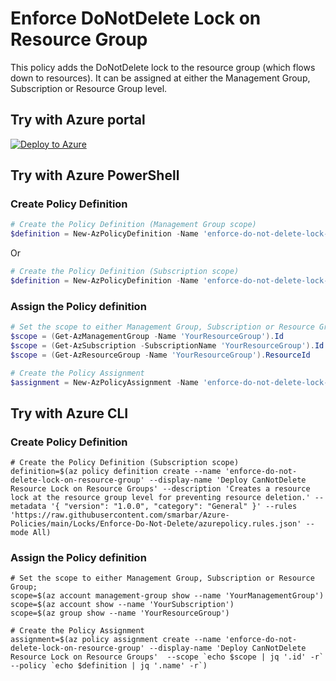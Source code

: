 # Enforce DoNotDelete Lock on Resource Group

This policy adds the DoNotDelete lock to the resource group (which flows down to resources). It can be assigned at either the Management Group, Subscription or Resource Group level.

## Try with Azure portal

[![Deploy to Azure](http://azuredeploy.net/deploybutton.png)](https://portal.azure.com/?#blade/Microsoft_Azure_Policy/CreatePolicyDefinitionBlade/uri/https%3A%2F%2Fraw.githubusercontent.com%2Fsmarbar%2FAzure-Policies%2Fmain%2FLocks%2FEnforce-Do-Not-Delete%2Fazurepolicy.json)

## Try with Azure PowerShell

### Create Policy Definition

```powershell
# Create the Policy Definition (Management Group scope)
$definition = New-AzPolicyDefinition -Name 'enforce-do-not-delete-lock-on-resource-group' -DisplayName 'Deploy CanNotDelete Resource Lock on Resource Groups' -description 'Creates a resource lock at the resource group level for preventing resource deletion.' -metadata '{ "version": "1.0.0", "category": "General" }' -Policy 'https://raw.githubusercontent.com/smarbar/Azure-Policies/main/Locks/Enforce-Do-Not-Delete/azurepolicy.rules.json' -Mode All -ManagementGroupName 'YourManagementGroupName'
```

Or

```powershell
# Create the Policy Definition (Subscription scope)
$definition = New-AzPolicyDefinition -Name 'enforce-do-not-delete-lock-on-resource-group' -DisplayName 'Deploy CanNotDelete Resource Lock on Resource Groups' -description 'Creates a resource lock at the resource group level for preventing resource deletion.' -metadata '{ "version": "1.0.0", "category": "General" }' -Policy 'https://raw.githubusercontent.com/smarbar/Azure-Policies/main/Locks/Enforce-Do-Not-Delete/azurepolicy.rules.json' -Mode All
```

### Assign the Policy definition

```powershell
# Set the scope to either Management Group, Subscription or Resource Group;
$scope = (Get-AzManagementGroup -Name 'YourResourceGroup').Id
$scope = (Get-AzSubscription -SubscriptionName 'YourResourceGroup').Id
$scope = (Get-AzResourceGroup -Name 'YourResourceGroup').ResourceId

# Create the Policy Assignment
$assignment = New-AzPolicyAssignment -Name 'enforce-do-not-delete-lock-on-resource-group' -DisplayName 'Deploy CanNotDelete Resource Lock on Resource Groups' -Scope $scope -PolicyDefinition $definition
```

## Try with Azure CLI

### Create Policy Definition

```cli
# Create the Policy Definition (Subscription scope)
definition=$(az policy definition create --name 'enforce-do-not-delete-lock-on-resource-group' --display-name 'Deploy CanNotDelete Resource Lock on Resource Groups' --description 'Creates a resource lock at the resource group level for preventing resource deletion.' --metadata '{ "version": "1.0.0", "category": "General" }' --rules 'https://raw.githubusercontent.com/smarbar/Azure-Policies/main/Locks/Enforce-Do-Not-Delete/azurepolicy.rules.json' --mode All)
```

### Assign the Policy definition

```cli
# Set the scope to either Management Group, Subscription or Resource Group;
scope=$(az account management-group show --name 'YourManagementGroup')
scope=$(az account show --name 'YourSubscription')
scope=$(az group show --name 'YourResourceGroup')

# Create the Policy Assignment
assignment=$(az policy assignment create --name 'enforce-do-not-delete-lock-on-resource-group' --display-name 'Deploy CanNotDelete Resource Lock on Resource Groups'  --scope `echo $scope | jq '.id' -r` --policy `echo $definition | jq '.name' -r`)
```
